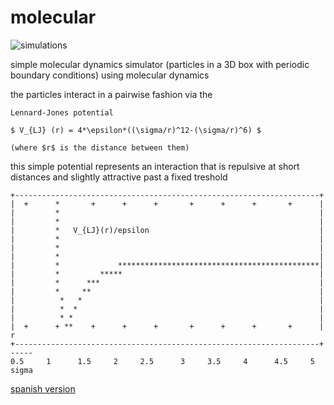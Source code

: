 molecular
=========

![simulations](./simtilevids.gif)

simple molecular dynamics simulator
(particles in a 3D box with periodic boundary conditions)
using molecular dynamics

the particles interact in a pairwise fashion
via the 
```
Lennard-Jones potential

$ V_{LJ} (r) = 4*\epsilon*((\sigma/r)^12-(\sigma/r)^6) $

(where $r$ is the distance between them)
```

this simple potential represents an interaction
that is
	repulsive at short distances
 	and slightly attractive past a fixed treshold

```
+--------------------------------------------------------------------+
|  +      *       +      +      +       +      +      +       +      |
|         *                                                          |
|         *                                                          |
|         *   V_{LJ}(r)/epsilon                                      |
|         *                                                          |
|         *                                                          |
|         *                                                          |
|         *             *********************************************|
|         *         *****                                            |
|         *      ***                                                 |
|         *     **                                                   |
|          *   *                                                     |
|          *  *                                                      |
|          * *                                                       |
|  +      + **    +      +      +       +      +      +       +      |   r
+--------------------------------------------------------------------+ -----
0.5     1      1.5     2     2.5      3     3.5     4      4.5     5   sigma
```


[spanish version](./README_es.md)

